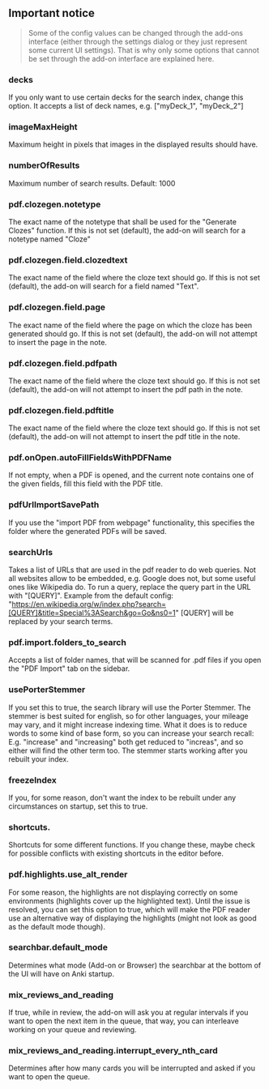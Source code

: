 ## Important notice
> Some of the config values can be changed through the add-ons interface (either through the settings dialog or they just represent some current UI settings).
> That is why only some options that cannot be set through the add-on interface are explained here.

### decks
If you only want to use certain decks for the search index, change this option. It accepts a list of deck names, 
e.g. ["myDeck_1", "myDeck_2"]

### imageMaxHeight 
Maximum height in pixels that images in the displayed results should have.

### numberOfResults
Maximum number of search results. Default: 1000

### pdf.clozegen.notetype
The exact name of the notetype that shall be used for the "Generate Clozes" function.
If this is not set (default), the add-on will search for a notetype named "Cloze"

### pdf.clozegen.field.clozedtext
The exact name of the field where the cloze text should go.
If this is not set (default), the add-on will search for a field named "Text".

### pdf.clozegen.field.page
The exact name of the field where the page on which the cloze has been generated should go.
If this is not set (default), the add-on will not attempt to insert the page in the note.

### pdf.clozegen.field.pdfpath
The exact name of the field where the cloze text should go.
If this is not set (default), the add-on will not attempt to insert the pdf path in the note.

### pdf.clozegen.field.pdftitle
The exact name of the field where the cloze text should go.
If this is not set (default), the add-on will not attempt to insert the pdf title in the note.

### pdf.onOpen.autoFillFieldsWithPDFName
If not empty, when a PDF is opened, and the current note contains one of the given fields, fill this field with the PDF title.

### pdfUrlImportSavePath
If you use the "import PDF from webpage" functionality, this specifies the folder where the generated PDFs will be saved.

### searchUrls
Takes a list of URLs that are used in the pdf reader to do web queries. Not all websites allow to be embedded, e.g. Google does not, but some useful ones like Wikipedia do. To run a query, replace the query part in the URL with "[QUERY]".
Example from the default config:
"https://en.wikipedia.org/w/index.php?search=[QUERY]&title=Special%3ASearch&go=Go&ns0=1"
[QUERY] will be replaced by your search terms.

### pdf.import.folders_to_search
Accepts a list of folder names, that will be scanned for .pdf files if you open the "PDF Import" tab on the sidebar.

### usePorterStemmer
If you set this to true, the search library will use the Porter Stemmer. The stemmer is best suited for english, so for other languages, your mileage may vary, and it might increase indexing time. What it does is to reduce words to some kind of base form, so you can increase your search recall: E.g. "increase" and "increasing" both get reduced to "increas", and so either will find the other term too. The stemmer starts working after you rebuilt your index.

### freezeIndex
If you, for some reason, don't want the index to be rebuilt under any circumstances on startup, set this to true.

### shortcuts.<xyz>
Shortcuts for some different functions. If you change these, maybe check for possible conflicts with existing shortcuts in the editor before.

### pdf.highlights.use_alt_render
For some reason, the highlights are not displaying correctly on some environments (highlights cover up the highlighted text). Until the issue is resolved, you can set this option to true, which will make the PDF reader use an alternative way of displaying the highlights (might not look as good as the default mode though).

### searchbar.default_mode 
Determines what mode (Add-on or Browser) the searchbar at the bottom of the UI will have on Anki startup.

### mix_reviews_and_reading
If true, while in review, the add-on will ask you at regular intervals if you want to open the next item in the queue, that way, you can interleave 
working on your queue and reviewing.

### mix_reviews_and_reading.interrupt_every_nth_card
Determines after how many cards you will be interrupted and asked if you want to open the queue.